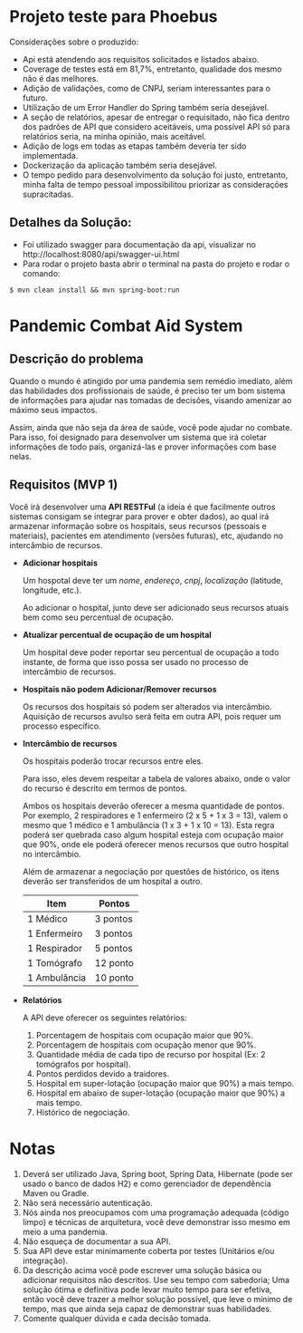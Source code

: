 # Projeto teste para Phoebus
Considerações sobre o produzido:
* Api está atendendo aos requisitos solicitados e listados abaixo.
* Coverage de testes está em 81,7%, entretanto, qualidade dos mesmo não é das melhores.
* Adição de validações, como de CNPJ, seriam interessantes para o futuro.
* Utilização de um Error Handler do Spring também seria desejável.
* A seção de relatórios, apesar de entregar o requisitado, não fica dentro dos padrões de API que considero aceitáveis, uma possível API só para relatórios seria, na minha opinião, mais aceitável.
* Adição de logs em todas as etapas também deveria ter sido implementada.
* Dockerização da aplicação também seria desejável.
* O tempo pedido para desenvolvimento da solução foi justo, entretanto, minha falta de tempo pessoal impossibilitou priorizar as considerações supracitadas.

## Detalhes da Solução:
* Foi utilizado swagger para documentação da api, visualizar no http://localhost:8080/api/swagger-ui.html
* Para rodar o projeto basta abrir o terminal na pasta do projeto e rodar o comando:
```
$ mvn clean install && mvn spring-boot:run
```

# Pandemic Combat Aid System

## Descrição do problema

Quando o mundo é atingido por uma pandemia sem remédio imediato, além das habilidades dos profissionais de saúde, é preciso ter um bom sistema de informações para ajudar nas tomadas de decisões, visando amenizar ao máximo seus impactos.

Assim, ainda que não seja da área de saúde, você pode ajudar no combate. Para isso,  foi designado para desenvolver um sistema que irá coletar informações de todo país, organizá-las e prover informações com base nelas.

## Requisitos (MVP 1)

Você irá desenvolver uma **API RESTFul** (a ideia é que facilmente outros sistemas consigam se integrar para prover e obter dados), ao qual irá armazenar informação sobre os hospitais, seus recursos (pessoais e materiais), pacientes em atendimento (versões futuras), etc, ajudando no intercâmbio de recursos.

* **Adicionar hospitais**

  Um hospotal deve ter um *nome*, *endereço*, *cnpj*, *localização* (latitude, longitude, etc.).

  Ao adicionar o hospital, junto deve ser adicionado seus recursos atuais bem como seu percentual de ocupação.

* **Atualizar percentual de ocupação de um hospital**

  Um hospital deve poder reportar seu percentual de ocupação a todo instante, de forma que isso possa ser usado no processo de intercâmbio de recursos.

* **Hospitais não podem Adicionar/Remover recursos**

  Os recursos dos hospitais só podem ser alterados via intercâmbio. Aquisição de recursos avulso será feita em outra API, pois requer um processo específico.

* **Intercâmbio de recursos**

  Os hospitais poderão trocar recursos entre eles.

  Para isso, eles devem respeitar a tabela de valores abaixo, onde o valor do recurso é descrito em termos de pontos.

  Ambos os hospitais deverão oferecer a mesma quantidade de pontos. Por exemplo, 2 respiradores e 1 enfermeiro (2 x 5 + 1 x 3 = 13), valem o mesmo que 1 médico e 1 ambulância (1 x 3 + 1 x 10 = 13).
  Esta regra poderá ser quebrada caso algum hospital esteja com ocupação maior que 90%, onde ele poderá oferecer menos recursos que outro hospital no intercâmbio.

  Além de armazenar a negociação por questões de histórico, os itens deverão ser transferidos de um hospital a outro.

  | Item         | Pontos    |
  |------------- |-----------|
  | 1 Médico     |  3 pontos |
  | 1 Enfermeiro |  3 pontos |
  | 1 Respirador |  5 pontos |
  | 1 Tomógrafo  | 12 ponto  |
  | 1 Ambulância | 10 ponto  |

* **Relatórios**

  A API deve oferecer os seguintes relatórios:

  1. Porcentagem de hospitais com ocupação maior que 90%.
  2. Porcentagem de hospitais com ocupação menor que 90%.
  3. Quantidade média de cada tipo de recurso por hospital (Ex: 2 tomógrafos por hospital).
  4. Pontos perdidos devido a traidores.
  5. Hospital em super-lotação (ocupação maior que 90%) a mais tempo.
  6. Hospital em abaixo de super-lotação (ocupação maior que 90%) a mais tempo.
  7. Histórico de negociação.

# Notas

1. Deverá ser utilizado Java, Spring boot, Spring Data, Hibernate (pode ser usado o banco de dados H2) e como gerenciador de dependência Maven ou Gradle.
2. Não será necessário autenticação.
3. Nós ainda nos preocupamos com uma programação adequada (código limpo) e técnicas de arquitetura, você deve demonstrar isso mesmo em meio a uma pandemia.
4. Não esqueça de documentar a sua API.
5. Sua API deve estar minimamente coberta por testes (Unitários e/ou integração).
6. Da descrição acima você pode escrever uma solução básica ou adicionar requisitos não descritos. Use seu tempo com sabedoria; Uma solução ótima e definitiva pode levar muito tempo para ser efetiva, então você deve trazer a melhor solução possível, que leve o mínimo de tempo, mas que ainda seja capaz de demonstrar suas habilidades.
7. Comente qualquer dúvida e cada decisão tomada.
